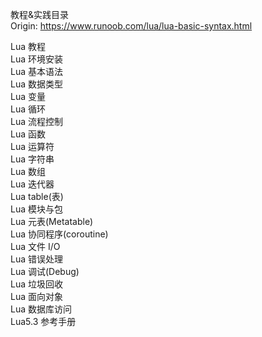 教程&实践目录<br>
Origin: https://www.runoob.com/lua/lua-basic-syntax.html

Lua 教程<br>
Lua 环境安装<br>
Lua 基本语法<br>
Lua 数据类型<br>
Lua 变量<br>
Lua 循环<br>
Lua 流程控制<br>
Lua 函数<br>
Lua 运算符<br>
Lua 字符串<br>
Lua 数组<br>
Lua 迭代器<br>
Lua table(表)<br>
Lua 模块与包<br>
Lua 元表(Metatable)<br>
Lua 协同程序(coroutine)<br>
Lua 文件 I/O<br>
Lua 错误处理<br>
Lua 调试(Debug)<br>
Lua 垃圾回收<br>
Lua 面向对象<br>
Lua 数据库访问<br>
Lua5.3 参考手册<br>
